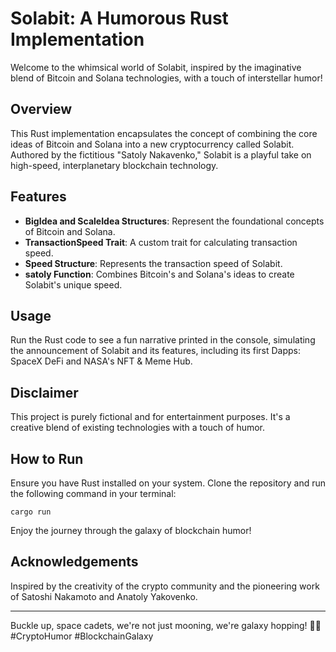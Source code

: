# Solabit: A Humorous Rust Implementation

Welcome to the whimsical world of Solabit, inspired by the imaginative blend of Bitcoin and Solana technologies, with a touch of interstellar humor!

## Overview

This Rust implementation encapsulates the concept of combining the core ideas of Bitcoin and Solana into a new cryptocurrency called Solabit. Authored by the fictitious "Satoly Nakavenko," Solabit is a playful take on high-speed, interplanetary blockchain technology.

## Features

- **BigIdea and ScaleIdea Structures**: Represent the foundational concepts of Bitcoin and Solana.
- **TransactionSpeed Trait**: A custom trait for calculating transaction speed.
- **Speed Structure**: Represents the transaction speed of Solabit.
- **satoly Function**: Combines Bitcoin's and Solana's ideas to create Solabit's unique speed.

## Usage

Run the Rust code to see a fun narrative printed in the console, simulating the announcement of Solabit and its features, including its first Dapps: SpaceX DeFi and NASA's NFT & Meme Hub.

## Disclaimer

This project is purely fictional and for entertainment purposes. It's a creative blend of existing technologies with a touch of humor.

## How to Run

Ensure you have Rust installed on your system. Clone the repository and run the following command in your terminal:

```
cargo run
```

Enjoy the journey through the galaxy of blockchain humor!

## Acknowledgements

Inspired by the creativity of the crypto community and the pioneering work of Satoshi Nakamoto and Anatoly Yakovenko.

---
Buckle up, space cadets, we're not just mooning, we're galaxy hopping! 🚀🌌 #CryptoHumor #BlockchainGalaxy
